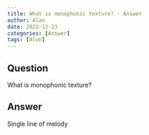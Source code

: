 ```yaml
---
title: What is monophonic texture? - Answer
author: Alan
date: 2022-12-23
categories: [Answer]
tags: [Alan]
---
```


## Question

What is monophonic texture?



## Answer

Single line of melody
